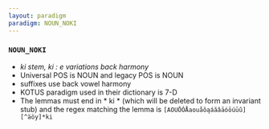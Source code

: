 ```yaml
---
layout: paradigm
paradigm: NOUN_NOKI
---
```

### ` NOUN_NOKI `

* _ki stem, ki : e variations back harmony_
* Universal POS is NOUN and legacy POS is NOUN
* suffixes use back vowel harmony
* KOTUS paradigm used in their dictionary is 7-D
* The lemmas must end in * ki * (which will be deleted to form an invariant stub) and the regex matching the lemma is ` [AOUŌÓÅaouåôąáăâāóōúūû][^äöy]*ki `
